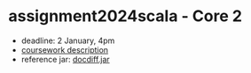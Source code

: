 # assignment2024scala - Core 2

* deadline: 2 January, 4pm
* [coursework description](https://nms.kcl.ac.uk/christian.urban/core_cw02.pdf)
* reference jar:
    [docdiff.jar](https://nms.kcl.ac.uk/christian.urban/docdiff.jar)

